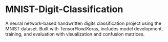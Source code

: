 # MNIST-Digit-Classification
A neural network-based handwritten digits classification project using the MNIST dataset. Built with TensorFlow/Keras, includes model development, training, and evaluation with visualization and confusion matrices.
